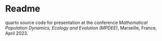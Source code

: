 # Readme

quarto source code for presentation at the conference *Mathematical Population Dynamics, Ecology and Evolution (MPDEE)*, Marseille, France, April 2023.
